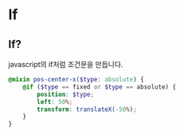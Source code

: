 # If

## If?

javascript의 if처럼 조건문을 만듭니다.

```scss
@mixin pos-center-x($type: absolute) { 
    @if ($type == fixed or $type == absolute) { 
        position: $type; 
        left: 50%; 
        transform: translateX(-50%); 
    } 
}
```

